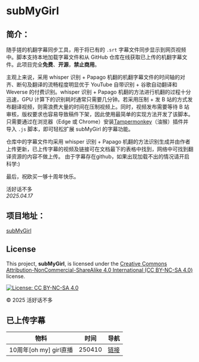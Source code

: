# subMyGirl

## 简介：
随手搓的机翻字幕同步工具，用于将已有的 `.srt` 字幕文件同步显示到网页视频中。脚本支持本地加载字幕文件和从 GitHub 仓库在线获取已上传的机翻字幕文件。此项目完全**免费**、**开源**，**禁止商用**。

主观上来说，采用 whisper 识别 + Papago 机翻的机翻字幕文件的时间轴的对齐、断句及翻译的流畅程度明显优于 YouTube 自带识别 + 谷歌自动翻译和 Weverse 的付费识别。whisper 识别 + Papago 机翻的方法进行机翻的过程十分迅速，GPU 计算下的识别耗时通常只需要几分钟。若采用压制 + 发 B 站的方式发布翻译视频，则需浪费大量的时间在压制视频上。同时，视频发布需要等待 B 站审核，版权要求也容易导致稿件下架，因此使用最简单的实现方法开发了该脚本。只需要通过在浏览器（Edge 或 Chrome）安装[Tampermonkey](https://www.tampermonkey.net/)（油猴）插件并导入 `.js` 脚本，即可轻松扩展 subMyGirl 的字幕功能。

仓库中的字幕文件均采用 whisper 识别 + Papago 机翻的方法识别生成并由作者上传更新，已上传字幕的视频及链接可在文档最下的表格中找到，网络中可找到翻译资源的内容不做上传。
由于字幕存在github，如果出现加载不出的情况请开启科学:)

最后，祝欧买一够十周年快乐。

活好话不多  
_2025.04.17_

## 项目地址：  
[subMyGirl](https://github.com/Code-1123/subMyGirl)

## License

This project, **subMyGirl**, is licensed under the [Creative Commons Attribution-NonCommercial-ShareAlike 4.0 International (CC BY-NC-SA 4.0)](http://creativecommons.org/licenses/by-nc-sa/4.0/) license.

[![License: CC BY-NC-SA 4.0](https://img.shields.io/badge/License-CC%20BY--NC--SA%204.0-lightgrey.svg)](http://creativecommons.org/licenses/by-nc-sa/4.0/)

© 2025 活好话不多


## 已上传字幕
| 物料       | 时间       | 导航       |
|----------------|--------------------|--------------------|
| 10周年[oh my] girl直播  | 250410      | [链接](https://weverse.io/ohmygirl/live/3-196520185)      |
